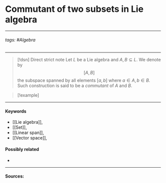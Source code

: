 # Commutant of two subsets in Lie algebra
***
###### tags: #Algebra 
***
>[!dsn] Direct strict note
>Let $L$ be a Lie algebra and $A,B\subseteq L$. We denote by 
>$$[A,B]$$
>the subspace spanned by all elements $[a,b]$ where $a\in A,b\in B$. Such construction is said to be a *commutant* of $A$ and $B$.

>[!example] 
>
***
#### Keywords
- [[Lie algebra]],
- [[Set]],
- [[Linear span]],
- [[Vector space]],
#### Possibly related
- 
***
#### Sources: